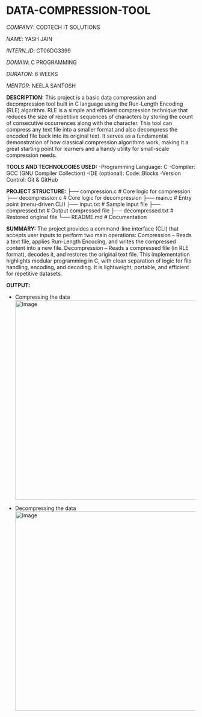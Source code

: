 # DATA-COMPRESSION-TOOL

*COMPANY*:  CODTECH IT SOLUTIONS

*NAME*: YASH JAIN

*INTERN_ID*: CT06DG3399

*DOMAIN*: C PROGRAMMING

*DURATON*: 6 WEEKS

*MENTOR*: NEELA SANTOSH

**DESCRIPTION:**
This project is a basic data compression and decompression tool built in C language using the Run-Length Encoding (RLE) algorithm. RLE is a simple and efficient compression technique that reduces the size of repetitive sequences of characters by storing the count of consecutive occurrences along with the character.
This tool can compress any text file into a smaller format and also decompress the encoded file back into its original text. It serves as a fundamental demonstration of how classical compression algorithms work, making it a great starting point for learners and a handy utility for small-scale compression needs.

**TOOLS AND TECHNOLOGIES USED:**
-Programming Language: C
-Compiler: GCC (GNU Compiler Collection)
-IDE (optional): Code::Blocks 
-Version Control: Git & GitHub

**PROJECT STRUCTURE:**
├── compression.c        # Core logic for compression
├── decompression.c      # Core logic for decompression
├── main.c               # Entry point (menu-driven CLI)
├── input.txt            # Sample input file
├── compressed.txt       # Output compressed file
├── decompressed.txt     # Restored original file
└── README.md            # Documentation


**SUMMARY:**
The project provides a command-line interface (CLI) that accepts user inputs to perform two main operations:
Compression – Reads a text file, applies Run-Length Encoding, and writes the compressed content into a new file.
Decompression – Reads a compressed file (in RLE format), decodes it, and restores the original text file.
This implementation highlights modular programming in C, with clean separation of logic for file handling, encoding, and decoding. It is lightweight, portable, and efficient for repetitive datasets.

**OUTPUT:**
- Compressing the data
  <img width="940" height="529" alt="Image" src="https://github.com/user-attachments/assets/ca7dc1ce-aa86-4e76-b087-c9bf0429bb0d" />
 
- Decompressing the data
  <img width="940" height="529" alt="Image" src="https://github.com/user-attachments/assets/bada4ec1-0971-48f7-b8fd-87a6a8d99e59" />
